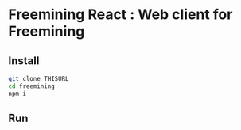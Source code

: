 

# Freemining React : Web client for Freemining

## Install
```bash
git clone THISURL
cd freemining
npm i
```

## Run
```bash

```

